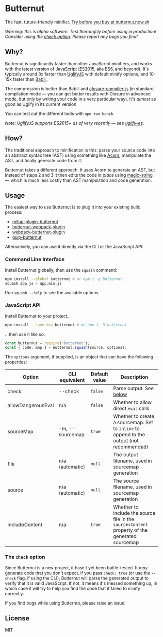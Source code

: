 # Butternut

The fast, future-friendly minifier. [Try before you buy at butternut.now.sh](https://butternut.now.sh)

*Warning: this is alpha software. Test thoroughly before using in production! Consider using the [check option](#the-check-option). Please report any bugs you find!*


## Why?

Butternut is significantly faster than other JavaScript minifiers, and works with the latest version of JavaScript (ES2015, aka ES6, and beyond). It's typically around 3x faster than [UglifyJS](https://github.com/mishoo/UglifyJS2) with default minify options, and 10-15x faster than [Babili](https://github.com/babel/babili).

The compression is better than Babili and [closure-compiler-js](https://github.com/google/closure-compiler-js) (in standard compilation mode — you can get better results with Closure in advanced mode, but only by writing your code in a very particular way). It's *almost* as good as Uglify in its current version.

You can test out the different tools with `npm run bench`.

*Note: UglifyJS supports ES2015+ as of very recently — see [uglify-es](https://www.npmjs.com/package/uglify-es).*


## How?

The traditional approach to minification is this: parse your source code into an abstract syntax tree (AST) using something like [Acorn](https://github.com/ternjs/acorn), manipulate the AST, and finally generate code from it.

Butternut takes a different approach. It uses Acorn to generate an AST, but instead of steps 2 and 3 it then edits the code *in place* using [magic-string](https://github.com/Rich-Harris/magic-string) — which is much less costly than AST manipulation and code generation.


## Usage

The easiest way to use Butternut is to plug it into your existing build process:

* [rollup-plugin-butternut](https://github.com/rollup/rollup-plugin-butternut)
* [butternut-webpack-plugin](https://github.com/Apercu/butternut-webpack-plugin)
* [webpack-butternut-plugin](https://github.com/MaxGraey/webpack-butternut-plugin)
* [gulp-butternut](https://github.com/etsms/gulp-butternut)

Alternatively, you can use it directly via the CLI or the JavaScript API:


### Command Line Interface

Install Butternut globally, then use the `squash` command:

```bash
npm install --global butternut # or npm i -g butternut
squash app.js > app.min.js
```

Run `squash --help` to see the available options.


### JavaScript API

Install Butternut to your project...

```bash
npm install --save-dev butternut # or npm i -D butternut
```

...then use it like so:

```js
const butternut = require('butternut');
const { code, map } = butternut.squash(source, options);
```

The `options` argument, if supplied, is an object that can have the following properties:

| Option             | CLI equivalent  | Default value | Description                                                                                    |
|--------------------|-----------------|---------------|------------------------------------------------------------------------------------------------|
| check              | --check         | `false`       | Parse output. See [below](#the-check-option)                                                   |
| allowDangerousEval | n/a             | `false`       | Whether to allow direct `eval` calls                                                           |
| sourceMap          | -m, --sourcemap | `true`        | Whether to create a sourcemap. Set to `inline` to append to the output (not recommended)       |
| file               | n/a (automatic) | `null`        | The output filename, used in sourcemap generation                                              |
| source             | n/a (automatic) | `null`        | The source filename, used in sourcemap generation                                              |
| includeContent     | n/a             | `true`        | Whether to include the source file in the `sourcesContent` property of the generated sourcemap |


### The `check` option

Since Butternut is a new project, it hasn't yet been battle-tested. It *may* generate code that you don't expect. If you pass `check: true` (or use the `--check` flag, if using the CLI), Butternut will parse the generated output to verify that it is valid JavaScript. If not, it means it's messed something up, in which case it will try to help you find the code that it failed to minify correctly.

If you find bugs while using Butternut, please raise an issue!


## License

[MIT](LICENSE)
